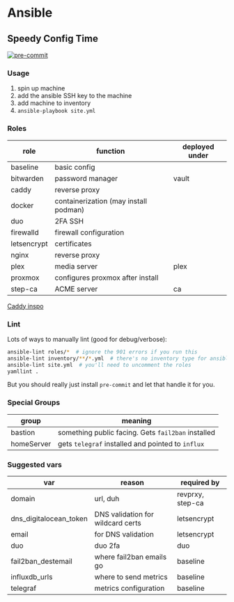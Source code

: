 # Ansible

## Speedy Config Time

[![pre-commit](https://img.shields.io/badge/pre--commit-enabled-brightgreen?logo=pre-commit&logoColor=white)](https://github.com/pre-commit/pre-commit)

### Usage

1. spin up machine
2. add the ansible SSH key to the machine
3. add machine to inventory
4. `ansible-playbook site.yml`

### Roles

| role        | function                              | deployed under |
|-------------|---------------------------------------|----------------|
| baseline    | basic config                          |                |
| bitwarden   | password manager                      | vault          |
| caddy       | reverse proxy                         |                |
| docker      | containerization (may install podman) |                |
| duo         | 2FA SSH                               |                |
| firewalld   | firewall configuration                |                |
| letsencrypt | certificates                          |                |
| nginx       | reverse proxy                         |                |
| plex        | media server                          | plex           |
| proxmox     | configures proxmox after install      |                |
| step-ca     | ACME server                           | ca             |

[Caddy inspo](https://github.com/aeolyus/homelab)

### Lint

Lots of ways to manually lint (good for debug/verbose):

```bash
ansible-lint roles/*  # ignore the 901 errors if you run this
ansible-lint inventory/**/*.yml  # there's no inventory type for ansible-lint
ansible-lint site.yml  # you'll need to uncomment the roles
yamllint .
```

But you should really just install `pre-commit` and let that handle it for you.

### Special Groups

| group      | meaning                                          |
|------------|--------------------------------------------------|
| bastion    | something public facing. Gets `fail2ban` installed |
| homeServer | gets `telegraf` installed and pointed to `influx`    |

### Suggested vars

| var                    | reason                            | required by      |
|------------------------|-----------------------------------|------------------|
| domain                 | url, duh                          | revprxy, step-ca |
| dns_digitalocean_token | DNS validation for wildcard certs | letsencrypt      |
| email                  | for DNS validation                | letsencrypt      |
| duo                    | duo 2fa                           | duo              |
| fail2ban_destemail     | where fail2ban emails go          | baseline         |
| influxdb_urls          | where to send metrics             | baseline         |
| telegraf               | metrics configuration             | baseline         |
